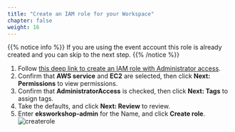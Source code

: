 ```yaml
---
title: "Create an IAM role for your Workspace"
chapter: false
weight: 16
---
```


{{% notice info %}}
If you are using the event account this role is already created and you can skip to the next step.
{{% /notice %}}

1. Follow [this deep link to create an IAM role with Administrator access](https://console.aws.amazon.com/iam/home#/roles$new?step=review&commonUseCase=EC2%2BEC2&selectedUseCase=EC2&policies=arn:aws:iam::aws:policy%2FAdministratorAccess&roleName=eksworkshop-admin).
2. Confirm that **AWS service** and **EC2** are selected, then click **Next: Permissions** to view permissions.
3. Confirm that **AdministratorAccess** is checked, then click **Next: Tags** to assign tags.
4. Take the defaults, and click **Next: Review** to review.
5. Enter **eksworkshop-admin** for the Name, and click **Create role**.
![createrole](/images/prerequisites/createrole.png)
